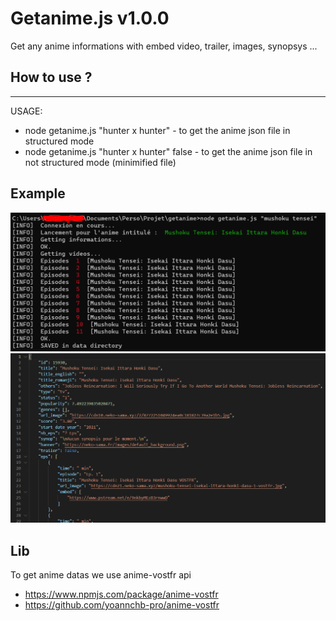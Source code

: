 # Getanime.js v1.0.0
Get any anime informations with embed video, trailer, images, synopsys ...

## How to use ?
---
USAGE:
- node getanime.js "hunter x hunter" - to get the anime json file in structured mode
- node getanime.js "hunter x hunter" false - to get the anime json file in not structured mode (minimified file)

## Example

<img src="./assets/terminal.PNG" alt="Terminal"/>
<img src="./assets/resultat.PNG" alt="Terminal"/>

## Lib
To get anime datas we use anime-vostfr api
- https://www.npmjs.com/package/anime-vostfr
- https://github.com/yoannchb-pro/anime-vostfr